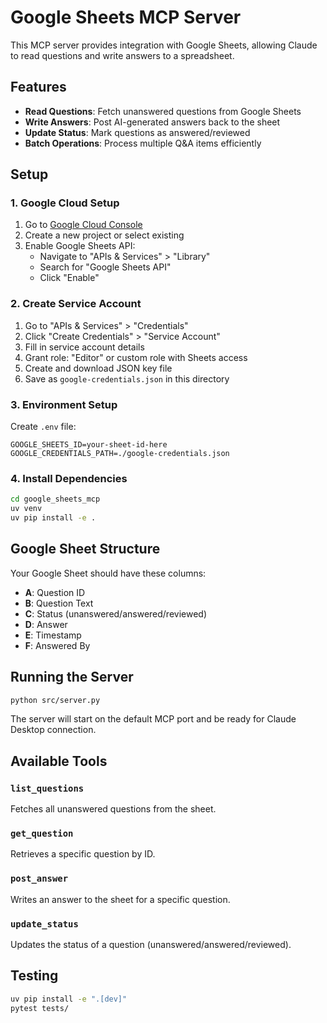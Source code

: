 # Google Sheets MCP Server

This MCP server provides integration with Google Sheets, allowing Claude to read questions and write answers to a spreadsheet.

## Features

- **Read Questions**: Fetch unanswered questions from Google Sheets
- **Write Answers**: Post AI-generated answers back to the sheet
- **Update Status**: Mark questions as answered/reviewed
- **Batch Operations**: Process multiple Q&A items efficiently

## Setup

### 1. Google Cloud Setup

1. Go to [Google Cloud Console](https://console.cloud.google.com/)
2. Create a new project or select existing
3. Enable Google Sheets API:
   - Navigate to "APIs & Services" > "Library"
   - Search for "Google Sheets API"
   - Click "Enable"

### 2. Create Service Account

1. Go to "APIs & Services" > "Credentials"
2. Click "Create Credentials" > "Service Account"
3. Fill in service account details
4. Grant role: "Editor" or custom role with Sheets access
5. Create and download JSON key file
6. Save as `google-credentials.json` in this directory

### 3. Environment Setup

Create `.env` file:
```env
GOOGLE_SHEETS_ID=your-sheet-id-here
GOOGLE_CREDENTIALS_PATH=./google-credentials.json
```

### 4. Install Dependencies

```bash
cd google_sheets_mcp
uv venv
uv pip install -e .
```

## Google Sheet Structure

Your Google Sheet should have these columns:
- **A**: Question ID
- **B**: Question Text
- **C**: Status (unanswered/answered/reviewed)
- **D**: Answer
- **E**: Timestamp
- **F**: Answered By

## Running the Server

```bash
python src/server.py
```

The server will start on the default MCP port and be ready for Claude Desktop connection.

## Available Tools

### `list_questions`
Fetches all unanswered questions from the sheet.

### `get_question`
Retrieves a specific question by ID.

### `post_answer`
Writes an answer to the sheet for a specific question.

### `update_status`
Updates the status of a question (unanswered/answered/reviewed).

## Testing

```bash
uv pip install -e ".[dev]"
pytest tests/
```